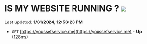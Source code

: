 # IS MY WEBSITE RUNNING ? [![](https://img.shields.io/static/v1?label=Sponsor&message=%E2%9D%A4&logo=GitHub&color=%23fe8e86)](https://github.com/sponsors/<username>)

Last updated: **1/31/2024, 12:56:26 PM**

- `GET` [https://youssefservice.me](https://youssefservice.me) - **Up** (128ms)
